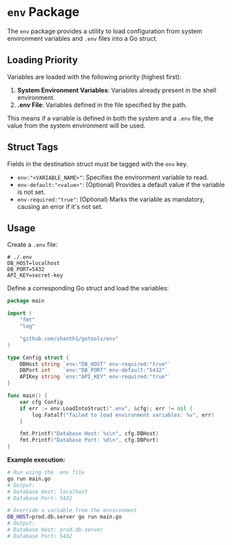 # `env` Package

The `env` package provides a utility to load configuration from system environment variables and `.env` files into a Go struct.

## Loading Priority

Variables are loaded with the following priority (highest first):

1.  **System Environment Variables**: Variables already present in the shell environment.
2.  **.env File**: Variables defined in the file specified by the path.

This means if a variable is defined in both the system and a `.env` file, the value from the system environment will be used.

## Struct Tags

Fields in the destination struct must be tagged with the `env` key.

- `env:"<VARIABLE_NAME>"`: Specifies the environment variable to read.
- `env-default:"<value>"`: (Optional) Provides a default value if the variable is not set.
- `env-required:"true"`: (Optional) Marks the variable as mandatory, causing an error if it's not set.

## Usage

Create a `.env` file:

```dotenv
# ./.env
DB_HOST=localhost
DB_PORT=5432
API_KEY=secret-key
```

Define a corresponding Go struct and load the variables:

```go
package main

import (
	"fmt"
	"log"

	"github.com/shanth1/gotools/env"
)

type Config struct {
	DBHost string `env:"DB_HOST" env-required:"true"`
	DBPort int    `env:"DB_PORT" env-default:"5432"`
	APIKey string `env:"API_KEY" env-required:"true"`
}

func main() {
	var cfg Config
	if err := env.LoadIntoStruct(".env", &cfg); err != nil {
		log.Fatalf("failed to load environment variables: %v", err)
	}

	fmt.Printf("Database Host: %s\n", cfg.DBHost)
	fmt.Printf("Database Port: %d\n", cfg.DBPort)
}
```

**Example execution:**

```sh
# Run using the .env file
go run main.go
# Output:
# Database Host: localhost
# Database Port: 5432

# Override a variable from the environment
DB_HOST=prod.db.server go run main.go
# Output:
# Database Host: prod.db.server
# Database Port: 5432
```
